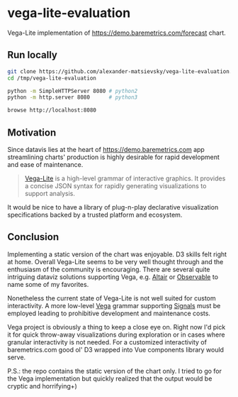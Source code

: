 # vega-lite-evaluation

Vega-Lite implementation of https://demo.baremetrics.com/forecast chart.

## Run locally

```bash
git clone https://github.com/alexander-matsievsky/vega-lite-evaluation.git /tmp/vega-lite-evaluation
cd /tmp/vega-lite-evaluation

python -m SimpleHTTPServer 8080 # python2
python -m http.server 8080      # python3

browse http://localhost:8080
```

## Motivation

Since datavis lies at the heart of https://demo.baremetrics.com app
streamlining charts' production is highly desirable for rapid development and ease of maintenance.

> [Vega-Lite](https://vega.github.io/vega-lite/) is a high-level grammar of interactive graphics.
> It provides a concise JSON syntax for rapidly generating visualizations to support analysis.

It would be nice to have a library of plug-n-play declarative visualization specifications backed by a
trusted platform and ecosystem. 

## Conclusion

Implementing a static version of the chart was enjoyable. D3 skills felt right at home.
Overall Vega-Lite seems to be very well thought through and the enthusiasm of the community is encouraging.
There are several quite intriguing dataviz solutions supporting Vega, e.g.
[Altair](https://altair-viz.github.io/) or [Observable](https://beta.observablehq.com/@mbostock/exploring-data-with-vega-lite)
to name some of my favorites. 

Nonetheless the current state of Vega-Lite is not well suited for custom interactivity.
A more low-level [Vega](https://vega.github.io/vega/) grammar supporting
[Signals](https://vega.github.io/vega/docs/signals/) must be employed leading to prohibitive
development and maintenance costs.

Vega project is obviously a thing to keep a close eye on. Right now I'd pick it for quick throw-away
visualizations during exploration or in cases where granular interactivity is not needed.
For a customized interactivity of baremetrics.com good ol' D3 wrapped into Vue components library would serve.

P.S.: the repo contains the static version of the chart only. I tried to go for the Vega implementation
but quickly realized that the output would be cryptic and horrifying+)
 